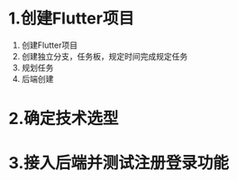 # 1.创建Flutter项目

1. 创建Flutter项目
2. 创建独立分支，任务板，规定时间完成规定任务
3. 规划任务
4. 后端创建

# 2.确定技术选型

# 3.接入后端并测试注册登录功能

